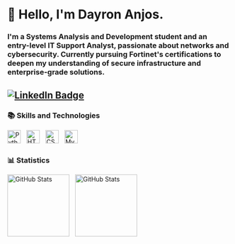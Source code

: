  # 🏮 Hello, I'm Dayron Anjos.

 ### I'm a Systems Analysis and Development student and an entry-level IT Support Analyst, passionate about networks and cybersecurity. Currently pursuing Fortinet's certifications to deepen my understanding of secure infrastructure and enterprise-grade solutions.

[![LinkedIn Badge](https://img.shields.io/badge/Linkedin-blue)](https://www.linkedin.com/in/dayron-anjos-566b02323/)
---

### 📚 Skills and Technologies


<img 
    align ="left"
    alt = "Python"
    title = "Python"
    width = "30px"
    style = "padding-right : 10px"
    src="https://cdn.jsdelivr.net/gh/devicons/devicon@latest/icons/python/python-original.svg" />


<img 
    align ="left"
    alt = "HTML"
    title = "HTML"
    width = "30px"
    style = "padding-right : 10px"
    src="https://cdn.jsdelivr.net/gh/devicons/devicon@latest/icons/html5/html5-original.svg" />

<img 
    align ="left"
    alt = "CSS"
    title = "CSS"
    width = "30px"
    style = "padding-right : 10px"
    src="https://cdn.jsdelivr.net/gh/devicons/devicon@latest/icons/css3/css3-original.svg" />

<img 
    align ="left"
    alt = "MySQL"
    title = "MySQL"
    width = "30px"
    style = "padding-right : 10px"
    src="https://cdn.jsdelivr.net/gh/devicons/devicon@latest/icons/mysql/mysql-original-wordmark.svg" />

<br/>
<br/>         

### 📊 Statistics

<img 
    align ="left"
    alt = "GitHub Stats"
    height = "140px"
    style = "padding-right : 10px"
    src="https://github-readme-stats.vercel.app/api?username=dayronjp&show_icons=true&theme=tokyonight&layout=compact&include_all_commits=true"
    />         

<img 
    align ="left"
    alt = "GitHub Stats"
    height = "140px"
    style = "padding-right : 10px"
    src="https://github-readme-stats.vercel.app/api/top-langs/?username=dayronjp&theme=tokyonight&custom_title=Top%20Languages&layout=compact&langs_count=7"
    />           
